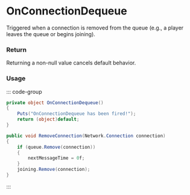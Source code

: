 # OnConnectionDequeue
<Badge type="info" text="Queue"/>[<Badge type="danger" text="Carbon Compatible"/>](https://github.com/CarbonCommunity/Carbon)[<Badge type="warning" text="Oxide Compatible"/>](https://github.com/OxideMod/Oxide.Rust)
Triggered when a connection is removed from the queue (e.g., a player leaves the queue or begins joining).

### Return
Returning a non-null value cancels default behavior.

### Usage
::: code-group
```csharp [Example]
private object OnConnectionDequeue()
{
	Puts("OnConnectionDequeue has been fired!");
	return (object)default;
}
```
```csharp [Source — Assembly-CSharp @ ConnectionQueue]
public void RemoveConnection(Network.Connection connection)
{
	if (queue.Remove(connection))
	{
		nextMessageTime = 0f;
	}
	joining.Remove(connection);
}

```
:::
